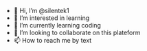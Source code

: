 - 👋 Hi, I’m @silentek1
- 👀 I’m interested in learning
- 🌱 I’m currently learning coding
- 💞️ I’m looking to collaborate on this plateform
- 📫 How to reach me by text

<!---
silentek1/silentek1 is a ✨ special ✨ repository because its `README.md` (this file) appears on your GitHub profile.
You can click the Preview link to take a look at your changes.
--->
